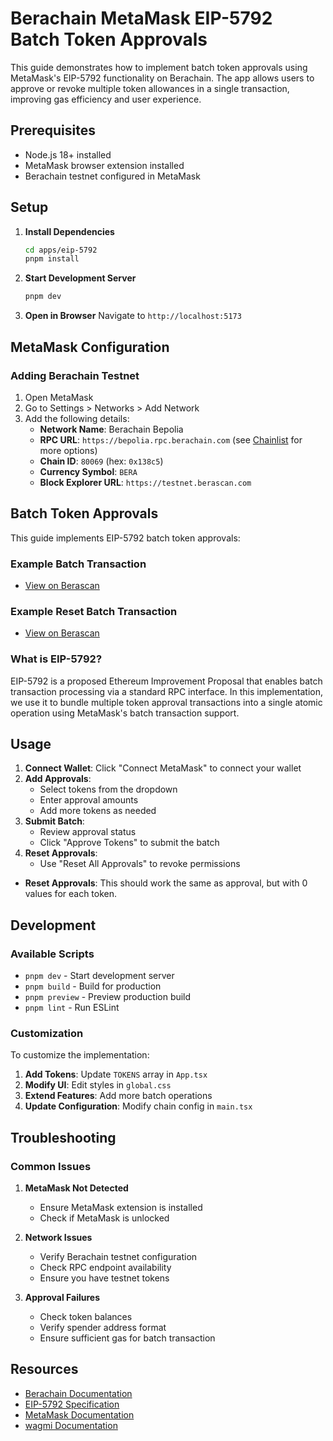 # Berachain MetaMask EIP-5792 Batch Token Approvals

This guide demonstrates how to implement batch token approvals using MetaMask's EIP-5792 functionality on Berachain. The app allows users to approve or revoke multiple token allowances in a single transaction, improving gas efficiency and user experience.

## Prerequisites

- Node.js 18+ installed
- MetaMask browser extension installed
- Berachain testnet configured in MetaMask

## Setup

1. **Install Dependencies**

   ```bash
   cd apps/eip-5792
   pnpm install
   ```

2. **Start Development Server**

   ```bash
   pnpm dev
   ```

3. **Open in Browser**
   Navigate to `http://localhost:5173`

## MetaMask Configuration

### Adding Berachain Testnet

1. Open MetaMask
2. Go to Settings > Networks > Add Network
3. Add the following details:
   - **Network Name**: Berachain Bepolia
   - **RPC URL**: `https://bepolia.rpc.berachain.com` (see [Chainlist](https://chainlist.org/chain/80069) for more options)
   - **Chain ID**: `80069` (hex: `0x138c5`)
   - **Currency Symbol**: `BERA`
   - **Block Explorer URL**: `https://testnet.berascan.com`

## Batch Token Approvals

This guide implements EIP-5792 batch token approvals:

### Example Batch Transaction

- [View on Berascan](https://testnet.berascan.com/tx/0x5d245afc784c2a46d961039afabfc9bc1141605bfab3063df536d2fdd2dca4ed#eventlog)

### Example Reset Batch Transaction

- [View on Berascan](https://testnet.berascan.com/tx/0x1287b521eef218a63c2fe9581db001c28b8d79b4d317b5af65da6283f9df2e48)

### What is EIP-5792?

EIP-5792 is a proposed Ethereum Improvement Proposal that enables batch transaction processing via a standard RPC interface. In this implementation, we use it to bundle multiple token approval transactions into a single atomic operation using MetaMask's batch transaction support.

## Usage

1. **Connect Wallet**: Click "Connect MetaMask" to connect your wallet
2. **Add Approvals**:
   - Select tokens from the dropdown
   - Enter approval amounts
   - Add more tokens as needed
3. **Submit Batch**:
   - Review approval status
   - Click "Approve Tokens" to submit the batch
4. **Reset Approvals**:
   - Use "Reset All Approvals" to revoke permissions

- **Reset Approvals**: This should work the same as approval, but with 0 values for each token.

## Development

### Available Scripts

- `pnpm dev` - Start development server
- `pnpm build` - Build for production
- `pnpm preview` - Preview production build
- `pnpm lint` - Run ESLint

### Customization

To customize the implementation:

1. **Add Tokens**: Update `TOKENS` array in `App.tsx`
2. **Modify UI**: Edit styles in `global.css`
3. **Extend Features**: Add more batch operations
4. **Update Configuration**: Modify chain config in `main.tsx`

## Troubleshooting

### Common Issues

1. **MetaMask Not Detected**

   - Ensure MetaMask extension is installed
   - Check if MetaMask is unlocked

2. **Network Issues**

   - Verify Berachain testnet configuration
   - Check RPC endpoint availability
   - Ensure you have testnet tokens

3. **Approval Failures**
   - Check token balances
   - Verify spender address format
   - Ensure sufficient gas for batch transaction

## Resources

- [Berachain Documentation](https://docs.berachain.com/)
- [EIP-5792 Specification](https://eips.ethereum.org/EIPS/eip-5792)
- [MetaMask Documentation](https://docs.metamask.io/)
- [wagmi Documentation](https://wagmi.sh/)
